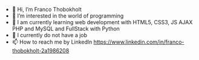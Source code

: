 - 👋 Hi, I’m Franco Thobokholt
- 👀 I’m interested in the world of programming
- 🌱 I am currently learning web development with HTML5, CSS3, JS AJAX PHP and MySQL and FullStack with Python
- 💞️ I currently do not have a job
- 📫 How to reach me by Linkedln https://www.linkedin.com/in/franco-thobokholt-2a1986208

<!---
Franco647/Franco647 is a ✨ special ✨ repository because its `README.md` (this file) appears on your GitHub profile.
You can click the Preview link to take a look at your changes.
--->
